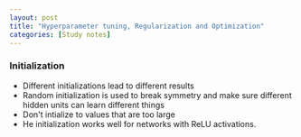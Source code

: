 ```yaml
---
layout: post
title: "Hyperparameter tuning, Regularization and Optimization"
categories: [Study notes]
---
```


### Initialization
* Different initializations lead to different results
* Random initialization is used to break symmetry and make sure different hidden units can learn different things
* Don't intialize to values that are too large
* He initialization works well for networks with ReLU activations.
